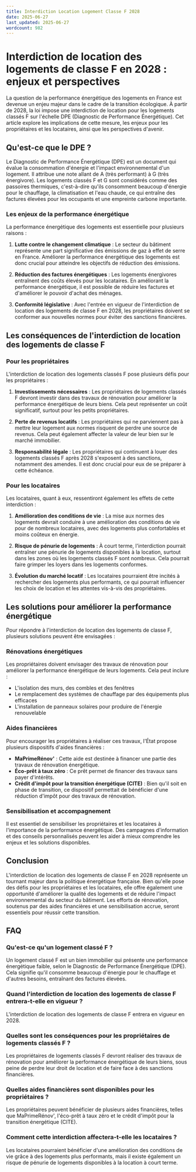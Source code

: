 ```yaml
---
title: Interdiction Location Logement Classe F 2028
date: 2025-06-27
last_updated: 2025-06-27
wordcount: 982
---
```


# Interdiction de location des logements de classe F en 2028 : enjeux et perspectives

La question de la performance énergétique des logements en France est devenue un enjeu majeur dans le cadre de la transition écologique. À partir de 2028, la loi impose une interdiction de location pour les logements classés F sur l'échelle DPE (Diagnostic de Performance Énergétique). Cet article explore les implications de cette mesure, les enjeux pour les propriétaires et les locataires, ainsi que les perspectives d'avenir.

## Qu'est-ce que le DPE ?

Le Diagnostic de Performance Énergétique (DPE) est un document qui évalue la consommation d'énergie et l'impact environnemental d'un logement. Il attribue une note allant de A (très performant) à G (très énergivore). Les logements classés F et G sont considérés comme des passoires thermiques, c'est-à-dire qu'ils consomment beaucoup d'énergie pour le chauffage, la climatisation et l'eau chaude, ce qui entraîne des factures élevées pour les occupants et une empreinte carbone importante.

### Les enjeux de la performance énergétique

La performance énergétique des logements est essentielle pour plusieurs raisons :

1. **Lutte contre le changement climatique** : Le secteur du bâtiment représente une part significative des émissions de gaz à effet de serre en France. Améliorer la performance énergétique des logements est donc crucial pour atteindre les objectifs de réduction des émissions.

2. **Réduction des factures énergétiques** : Les logements énergivores entraînent des coûts élevés pour les locataires. En améliorant la performance énergétique, il est possible de réduire les factures et d'améliorer le pouvoir d'achat des ménages.

3. **Conformité législative** : Avec l'entrée en vigueur de l'interdiction de location des logements de classe F en 2028, les propriétaires doivent se conformer aux nouvelles normes pour éviter des sanctions financières.

## Les conséquences de l'interdiction de location des logements de classe F

### Pour les propriétaires

L'interdiction de location des logements classés F pose plusieurs défis pour les propriétaires :

1. **Investissements nécessaires** : Les propriétaires de logements classés F devront investir dans des travaux de rénovation pour améliorer la performance énergétique de leurs biens. Cela peut représenter un coût significatif, surtout pour les petits propriétaires.

2. **Perte de revenus locatifs** : Les propriétaires qui ne parviennent pas à mettre leur logement aux normes risquent de perdre une source de revenus. Cela peut également affecter la valeur de leur bien sur le marché immobilier.

3. **Responsabilité légale** : Les propriétaires qui continuent à louer des logements classés F après 2028 s'exposent à des sanctions, notamment des amendes. Il est donc crucial pour eux de se préparer à cette échéance.

### Pour les locataires

Les locataires, quant à eux, ressentiront également les effets de cette interdiction :

1. **Amélioration des conditions de vie** : La mise aux normes des logements devrait conduire à une amélioration des conditions de vie pour de nombreux locataires, avec des logements plus confortables et moins coûteux en énergie.

2. **Risque de pénurie de logements** : À court terme, l'interdiction pourrait entraîner une pénurie de logements disponibles à la location, surtout dans les zones où les logements classés F sont nombreux. Cela pourrait faire grimper les loyers dans les logements conformes.

3. **Évolution du marché locatif** : Les locataires pourraient être incités à rechercher des logements plus performants, ce qui pourrait influencer les choix de location et les attentes vis-à-vis des propriétaires.

## Les solutions pour améliorer la performance énergétique

Pour répondre à l'interdiction de location des logements de classe F, plusieurs solutions peuvent être envisagées :

### Rénovations énergétiques

Les propriétaires doivent envisager des travaux de rénovation pour améliorer la performance énergétique de leurs logements. Cela peut inclure :

- L'isolation des murs, des combles et des fenêtres
- Le remplacement des systèmes de chauffage par des équipements plus efficaces
- L'installation de panneaux solaires pour produire de l'énergie renouvelable

### Aides financières

Pour encourager les propriétaires à réaliser ces travaux, l'État propose plusieurs dispositifs d'aides financières :

- **MaPrimeRénov'** : Cette aide est destinée à financer une partie des travaux de rénovation énergétique.
- **Éco-prêt à taux zéro** : Ce prêt permet de financer des travaux sans payer d'intérêts.
- **Crédit d'impôt pour la transition énergétique (CITE)** : Bien qu'il soit en phase de transition, ce dispositif permettait de bénéficier d'une réduction d'impôt pour des travaux de rénovation.

### Sensibilisation et accompagnement

Il est essentiel de sensibiliser les propriétaires et les locataires à l'importance de la performance énergétique. Des campagnes d'information et des conseils personnalisés peuvent les aider à mieux comprendre les enjeux et les solutions disponibles.

## Conclusion

L'interdiction de location des logements de classe F en 2028 représente un tournant majeur dans la politique énergétique française. Bien qu'elle pose des défis pour les propriétaires et les locataires, elle offre également une opportunité d'améliorer la qualité des logements et de réduire l'impact environnemental du secteur du bâtiment. Les efforts de rénovation, soutenus par des aides financières et une sensibilisation accrue, seront essentiels pour réussir cette transition.

## FAQ

### Qu'est-ce qu'un logement classé F ?

Un logement classé F est un bien immobilier qui présente une performance énergétique faible, selon le Diagnostic de Performance Énergétique (DPE). Cela signifie qu'il consomme beaucoup d'énergie pour le chauffage et d'autres besoins, entraînant des factures élevées.

### Quand l'interdiction de location des logements de classe F entrera-t-elle en vigueur ?

L'interdiction de location des logements de classe F entrera en vigueur en 2028.

### Quelles sont les conséquences pour les propriétaires de logements classés F ?

Les propriétaires de logements classés F devront réaliser des travaux de rénovation pour améliorer la performance énergétique de leurs biens, sous peine de perdre leur droit de location et de faire face à des sanctions financières.

### Quelles aides financières sont disponibles pour les propriétaires ?

Les propriétaires peuvent bénéficier de plusieurs aides financières, telles que MaPrimeRénov', l'éco-prêt à taux zéro et le crédit d'impôt pour la transition énergétique (CITE).

### Comment cette interdiction affectera-t-elle les locataires ?

Les locataires pourraient bénéficier d'une amélioration des conditions de vie grâce à des logements plus performants, mais il existe également un risque de pénurie de logements disponibles à la location à court terme.
